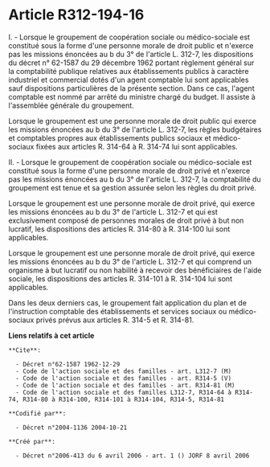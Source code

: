 # Article R312-194-16

I. - Lorsque le groupement de coopération sociale ou médico-sociale est constitué sous la forme d'une personne morale de
droit public et n'exerce pas les missions énoncées au b du 3° de l'article L. 312-7, les dispositions du décret n° 62-1587 du
29 décembre 1962 portant règlement général sur la comptabilité publique relatives aux établissements publics à caractère
industriel et commercial dotés d'un agent comptable lui sont applicables sauf dispositions particulières de la présente
section. Dans ce cas, l'agent comptable est nommé par arrêté du ministre chargé du budget. Il assiste à l'assemblée générale
du groupement.

Lorsque le groupement est une personne morale de droit public qui exerce les missions énoncées au b du 3° de l'article L.
312-7, les règles budgétaires et comptables propres aux établissements publics sociaux et médico-sociaux fixées aux articles
R. 314-64 à R. 314-74 lui sont applicables.

II. - Lorsque le groupement de coopération sociale ou médico-sociale est constitué sous la forme d'une personne morale de
droit privé et n'exerce pas les missions énoncées au b du 3° de l'article L. 312-7, la comptabilité du groupement est tenue
et sa gestion assurée selon les règles du droit privé.

Lorsque le groupement est une personne morale de droit privé, qui exerce les missions énoncées au b du 3° de l'article L.
312-7 et qui est exclusivement composé de personnes morales de droit privé à but non lucratif, les dispositions des articles
R. 314-80 à R. 314-100 lui sont applicables.

Lorsque le groupement est une personne morale de droit privé, qui exerce les missions énoncées au b du 3° de l'article L.
312-7 et qui comprend un organisme à but lucratif ou non habilité à recevoir des bénéficiaires de l'aide sociale, les
dispositions des articles R. 314-101 à R. 314-104 lui sont applicables.

Dans les deux derniers cas, le groupement fait application du plan et de l'instruction comptable des établissements et
services sociaux ou médico-sociaux privés prévus aux articles R. 314-5 et R. 314-81.

**Liens relatifs à cet article**

	**Cite**:

	  - Décret n°62-1587 1962-12-29
	  - Code de l'action sociale et des familles - art. L312-7 (M)
	  - Code de l'action sociale et des familles - art. R314-5 (V)
	  - Code de l'action sociale et des familles - art. R314-81 (M)
	  - Code de l'action sociale et des familles L312-7, R314-64 à R314-74, R314-80 à R314-100, R314-101 à R314-104, R314-5, R314-81

	**Codifié par**:

	  - Décret n°2004-1136 2004-10-21

	**Créé par**:

	  - Décret n°2006-413 du 6 avril 2006 - art. 1 () JORF 8 avril 2006
